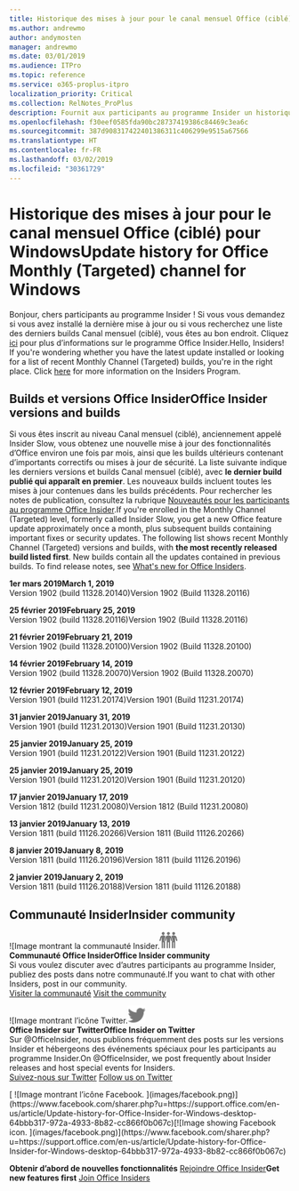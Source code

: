 ```yaml
---
title: Historique des mises à jour pour le canal mensuel Office (ciblé)
ms.author: andrewmo
author: andymosten
manager: andrewmo
ms.date: 03/01/2019
ms.audience: ITPro
ms.topic: reference
ms.service: o365-proplus-itpro
localization_priority: Critical
ms.collection: RelNotes_ProPlus
description: Fournit aux participants au programme Insider un historique des mises à jour pour les versions Canal mensuel (ciblé) pour ordinateur de bureau Windows
ms.openlocfilehash: f30eef0585fda90bc28737419386c84469c3ea6c
ms.sourcegitcommit: 387d908317422401386311c406299e9515a67566
ms.translationtype: HT
ms.contentlocale: fr-FR
ms.lasthandoff: 03/02/2019
ms.locfileid: "30361729"
---
```

# <a name="update-history-for-office-monthly-targeted-channel-for-windows"></a><span data-ttu-id="cc489-103">Historique des mises à jour pour le canal mensuel Office (ciblé) pour Windows</span><span class="sxs-lookup"><span data-stu-id="cc489-103">Update history for Office Monthly (Targeted) channel for Windows</span></span>

<span data-ttu-id="cc489-p101">Bonjour, chers participants au programme Insider ! Si vous vous demandez si vous avez installé la dernière mise à jour ou si vous recherchez une liste des derniers builds Canal mensuel (ciblé), vous êtes au bon endroit. Cliquez [ici](https://insider.office.com/) pour plus d’informations sur le programme Office Insider.</span><span class="sxs-lookup"><span data-stu-id="cc489-p101">Hello, Insiders! If you're wondering whether you have the latest update installed or looking for a list of recent Monthly Channel (Targeted) builds, you're in the right place. Click [here](https://insider.office.com/) for more information on the Insiders Program.</span></span>

## <a name="office-insider-versions-and-builds"></a><span data-ttu-id="cc489-107">Builds et versions Office Insider</span><span class="sxs-lookup"><span data-stu-id="cc489-107">Office Insider versions and builds</span></span>

<span data-ttu-id="cc489-p102">Si vous êtes inscrit au niveau Canal mensuel (ciblé), anciennement appelé Insider Slow, vous obtenez une nouvelle mise à jour des fonctionnalités d’Office environ une fois par mois, ainsi que les builds ultérieurs contenant d’importants correctifs ou mises à jour de sécurité. La liste suivante indique les derniers versions et builds Canal mensuel (ciblé), avec **le dernier build publié qui apparaît en premier**. Les nouveaux builds incluent toutes les mises à jour contenues dans les builds précédents. Pour rechercher les notes de publication, consultez la rubrique [Nouveautés pour les participants au programme Office Insider](https://support.office.com/fr-FR/article/what-s-new-for-office-insiders-c152d1e2-96ff-4ce9-8c14-e74e13847a24).</span><span class="sxs-lookup"><span data-stu-id="cc489-p102">If you're enrolled in the Monthly Channel (Targeted) level, formerly called Insider Slow, you get a new Office feature update approximately once a month, plus subsequent builds containing important fixes or security updates. The following list shows recent Monthly Channel (Targeted) versions and builds, with **the most recently released build listed first**. New builds contain all the updates contained in previous builds. To find release notes, see [What's new for Office Insiders](https://support.office.com/fr-FR/article/what-s-new-for-office-insiders-c152d1e2-96ff-4ce9-8c14-e74e13847a24).</span></span>

<span data-ttu-id="cc489-112">**1er mars 2019**</span><span class="sxs-lookup"><span data-stu-id="cc489-112">**March 1, 2019**</span></span><br/> <span data-ttu-id="cc489-113">Version 1902 (build 11328.20140)</span><span class="sxs-lookup"><span data-stu-id="cc489-113">Version 1902 (Build 11328.20116)</span></span><br/>

<span data-ttu-id="cc489-114">**25 février 2019**</span><span class="sxs-lookup"><span data-stu-id="cc489-114">**February 25, 2019**</span></span><br/> <span data-ttu-id="cc489-115">Version 1902 (build 11328.20116)</span><span class="sxs-lookup"><span data-stu-id="cc489-115">Version 1902 (Build 11328.20116)</span></span><br/>

<span data-ttu-id="cc489-116">**21 février 2019**</span><span class="sxs-lookup"><span data-stu-id="cc489-116">**February 21, 2019**</span></span><br/> <span data-ttu-id="cc489-117">Version 1902 (build 11328.20100)</span><span class="sxs-lookup"><span data-stu-id="cc489-117">Version 1902 (Build 11328.20100)</span></span><br/>

<span data-ttu-id="cc489-118">**14 février 2019**</span><span class="sxs-lookup"><span data-stu-id="cc489-118">**February 14, 2019**</span></span><br/> <span data-ttu-id="cc489-119">Version 1902 (build 11328.20070)</span><span class="sxs-lookup"><span data-stu-id="cc489-119">Version 1902 (Build 11328.20070)</span></span><br/>

<span data-ttu-id="cc489-120">**12 février 2019**</span><span class="sxs-lookup"><span data-stu-id="cc489-120">**February 12, 2019**</span></span><br/> <span data-ttu-id="cc489-121">Version 1901 (build 11231.20174)</span><span class="sxs-lookup"><span data-stu-id="cc489-121">Version 1901 (Build 11231.20174)</span></span><br/>

<span data-ttu-id="cc489-122">**31 janvier 2019**</span><span class="sxs-lookup"><span data-stu-id="cc489-122">**January 31, 2019**</span></span><br/> <span data-ttu-id="cc489-123">Version 1901 (build 11231.20130)</span><span class="sxs-lookup"><span data-stu-id="cc489-123">Version 1901 (Build 11231.20130)</span></span><br/> 

<span data-ttu-id="cc489-124">**25 janvier 2019**</span><span class="sxs-lookup"><span data-stu-id="cc489-124">**January 25, 2019**</span></span><br/> <span data-ttu-id="cc489-125">Version 1901 (build 11231.20122)</span><span class="sxs-lookup"><span data-stu-id="cc489-125">Version 1901 (Build 11231.20122)</span></span><br/> 

<span data-ttu-id="cc489-126">**25 janvier 2019**</span><span class="sxs-lookup"><span data-stu-id="cc489-126">**January 25, 2019**</span></span><br/> <span data-ttu-id="cc489-127">Version 1901 (build 11231.20120)</span><span class="sxs-lookup"><span data-stu-id="cc489-127">Version 1901 (Build 11231.20120)</span></span><br/> 

<span data-ttu-id="cc489-128">**17 janvier 2019**</span><span class="sxs-lookup"><span data-stu-id="cc489-128">**January 17, 2019**</span></span><br/> <span data-ttu-id="cc489-129">Version 1812 (build 11231.20080)</span><span class="sxs-lookup"><span data-stu-id="cc489-129">Version 1812 (Build 11231.20080)</span></span><br/> 

<span data-ttu-id="cc489-130">**13 janvier 2019**</span><span class="sxs-lookup"><span data-stu-id="cc489-130">**January 13, 2019**</span></span><br/> <span data-ttu-id="cc489-131">Version 1811 (build 11126.20266)</span><span class="sxs-lookup"><span data-stu-id="cc489-131">Version 1811 (Build 11126.20266)</span></span><br/>

<span data-ttu-id="cc489-132">**8 janvier 2019**</span><span class="sxs-lookup"><span data-stu-id="cc489-132">**January 8, 2019**</span></span><br/> <span data-ttu-id="cc489-133">Version 1811 (build 11126.20196)</span><span class="sxs-lookup"><span data-stu-id="cc489-133">Version 1811 (build 11126.20196)</span></span><br/> 

<span data-ttu-id="cc489-134">**2 janvier 2019**</span><span class="sxs-lookup"><span data-stu-id="cc489-134">**January 2, 2019**</span></span><br/> <span data-ttu-id="cc489-135">Version 1811 (build 11126.20188)</span><span class="sxs-lookup"><span data-stu-id="cc489-135">Version 1811 (build 11126.20188)</span></span><br/> 


## <a name="insider-community"></a><span data-ttu-id="cc489-136">Communauté Insider</span><span class="sxs-lookup"><span data-stu-id="cc489-136">Insider community</span></span>

<span data-ttu-id="cc489-137">![Image montrant la communauté Insider.</span><span class="sxs-lookup"><span data-stu-id="cc489-137">![Image showing insider community.</span></span> ](images/insidercommunity.png)<br/>
<span data-ttu-id="cc489-138">**Communauté Office Insider**</span><span class="sxs-lookup"><span data-stu-id="cc489-138">**Office Insider community**</span></span><br/> <span data-ttu-id="cc489-139">Si vous voulez discuter avec d’autres participants au programme Insider, publiez des posts dans notre communauté.</span><span class="sxs-lookup"><span data-stu-id="cc489-139">If you want to chat with other Insiders, post in our community.</span></span><br/><span data-ttu-id="cc489-140"> 
[Visiter la communauté](https://go.microsoft.com/fwlink/?linkid=843493)</span><span class="sxs-lookup"><span data-stu-id="cc489-140"> 
[Visit the community](https://go.microsoft.com/fwlink/?linkid=843493)</span></span><br/> 

<span data-ttu-id="cc489-141">![Image montrant l’icône Twitter.</span><span class="sxs-lookup"><span data-stu-id="cc489-141">![Image showing twitter icon.</span></span> ](images/twitter.png)<br/>
<span data-ttu-id="cc489-142">**Office Insider sur Twitter**</span><span class="sxs-lookup"><span data-stu-id="cc489-142">**Office Insider on Twitter**</span></span><br/> <span data-ttu-id="cc489-143">Sur @OfficeInsider, nous publions fréquemment des posts sur les versions Insider et hébergeons des événements spéciaux pour les participants au programme Insider.</span><span class="sxs-lookup"><span data-stu-id="cc489-143">On @OfficeInsider, we post frequently about Insider releases and host special events for Insiders.</span></span><br/><span data-ttu-id="cc489-144"> 
[Suivez-nous sur Twitter](https://go.microsoft.com/fwlink/?linkid=717717)</span><span class="sxs-lookup"><span data-stu-id="cc489-144"> 
[Follow us on Twitter](https://go.microsoft.com/fwlink/?linkid=717717)</span></span><br/> 

<span data-ttu-id="cc489-145">
  [
  ![Image montrant l’icône Facebook. ](images/facebook.png)](https://www.facebook.com/sharer.php?u=https://support.office.com/en-us/article/Update-history-for-Office-Insider-for-Windows-desktop-64bbb317-972a-4933-8b82-cc866f0b067c)</span><span class="sxs-lookup"><span data-stu-id="cc489-145">[![Image showing Facebook icon. ](images/facebook.png)](https://www.facebook.com/sharer.php?u=https://support.office.com/en-us/article/Update-history-for-Office-Insider-for-Windows-desktop-64bbb317-972a-4933-8b82-cc866f0b067c)</span></span>       


<span data-ttu-id="cc489-146">**Obtenir d’abord de nouvelles fonctionnalités**
[Rejoindre Office Insider](https://insider.office.com/)</span><span class="sxs-lookup"><span data-stu-id="cc489-146">**Get new features first**
[Join Office Insiders](https://insider.office.com/)</span></span>